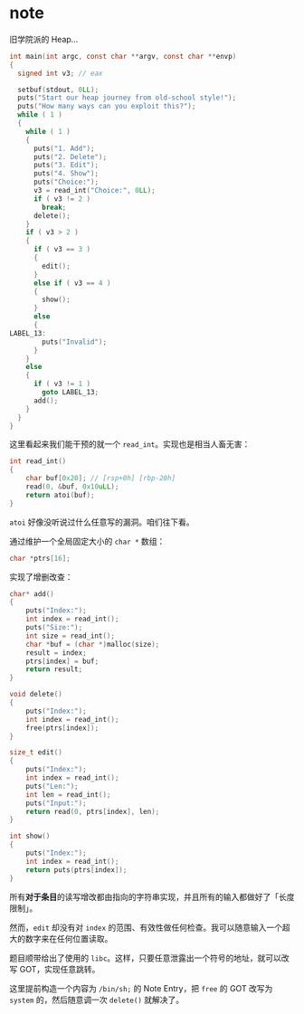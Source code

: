 # note

旧学院派的 Heap…

```c
int main(int argc, const char **argv, const char **envp)
{
  signed int v3; // eax

  setbuf(stdout, 0LL);
  puts("Start our heap journey from old-school style!");
  puts("How many ways can you exploit this?");
  while ( 1 )
  {
    while ( 1 )
    {
      puts("1. Add");
      puts("2. Delete");
      puts("3. Edit");
      puts("4. Show");
      puts("Choice:");
      v3 = read_int("Choice:", 0LL);
      if ( v3 != 2 )
        break;
      delete();
    }
    if ( v3 > 2 )
    {
      if ( v3 == 3 )
      {
        edit();
      }
      else if ( v3 == 4 )
      {
        show();
      }
      else
      {
LABEL_13:
        puts("Invalid");
      }
    }
    else
    {
      if ( v3 != 1 )
        goto LABEL_13;
      add();
    }
  }
}
```

这里看起来我们能干预的就一个 `read_int`。实现也是相当人畜无害：

```c
int read_int()
{
    char buf[0x20]; // [rsp+0h] [rbp-20h]
    read(0, &buf, 0x10uLL);
    return atoi(buf);
}
```

`atoi` 好像没听说过什么任意写的漏洞。咱们往下看。

通过维护一个全局固定大小的 `char *` 数组：

```c
char *ptrs[16];
```

实现了增删改查：

```c
char* add()
{
    puts("Index:");
    int index = read_int();
    puts("Size:");
    int size = read_int();
    char *buf = (char *)malloc(size);
    result = index;
    ptrs[index] = buf;
    return result;
}
```

```c
void delete()
{
    puts("Index:");
    int index = read_int();
    free(ptrs[index]);
}
```

```c
size_t edit()
{
    puts("Index:");
    int index = read_int();
    puts("Len:");
    int len = read_int();
    puts("Input:");
    return read(0, ptrs[index], len);
}
```

```c
int show()
{
    puts("Index:");
    int index = read_int();
    return puts(ptrs[index]);
}
```

所有**对于条目**的读写增改都由指向的字符串实现，并且所有的输入都做好了「长度限制」。

然而，`edit` 却没有对 `index` 的范围、有效性做任何检查。我可以随意输入一个超大的数字来在任何位置读取。

题目顺带给出了使用的 `libc`。这样，只要任意泄露出一个符号的地址，就可以改写 GOT，实现任意跳转。

这里提前构造一个内容为 `/bin/sh;` 的 Note Entry，把 `free` 的 GOT 改写为 `system` 的，然后随意调一次 `delete()` 就解决了。

